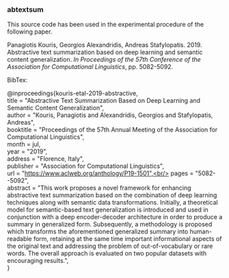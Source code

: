 ### abtextsum
This source code has been used in the experimental procedure of the following paper.

Panagiotis Kouris, Georgios Alexandridis, Andreas Stafylopatis. 2019. Abstractive text summarization based on deep learning and semantic content generalization. _In Proceedings of the 57th Conference of the Association for Computational Linguistics_, pp. 5082-5092.


BibTex:

@inproceedings{kouris-etal-2019-abstractive,<br/>
   title = "Abstractive Text Summarization Based on Deep Learning and Semantic Content Generalization",<br/>
    author = "Kouris, Panagiotis  and Alexandridis, Georgios  and Stafylopatis, Andreas",<br/>
    booktitle = "Proceedings of the 57th Annual Meeting of the Association for Computational Linguistics",<br/>
    month = jul,<br/>
    year = "2019",<br/>
    address = "Florence, Italy",<br/>
    publisher = "Association for Computational Linguistics",<br/>
    url = "https://www.aclweb.org/anthology/P19-1501",<br/>
    pages = "5082--5092",<br/>
    abstract = "This work proposes a novel framework for enhancing abstractive text summarization based on the combination of deep learning techniques along with semantic data transformations. Initially, a theoretical model for semantic-based text generalization is introduced and used in conjunction with a deep encoder-decoder architecture in order to produce a summary in generalized form. Subsequently, a methodology is proposed which transforms the aforementioned generalized summary into human-readable form, retaining at the same time important informational aspects of the original text and addressing the problem of out-of-vocabulary or rare words. The overall approach is evaluated on two popular datasets with encouraging results.",<br/>
}
